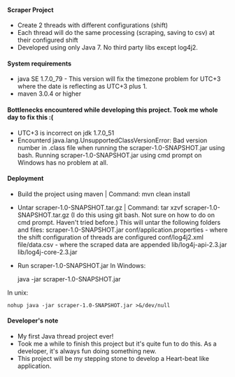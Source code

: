 #### Scraper Project
* Create 2 threads with different configurations (shift)
* Each thread will do the same processing (scraping, saving to csv) at their configured shift
* Developed using only Java 7. No third party libs except log4j2.

#### System requirements
* java SE 1.7.0_79 - This version will fix the timezone problem for UTC+3 where the date is reflecting as UTC+3 plus 1.
* maven 3.0.4 or higher

#### Bottlenecks encountered while developing this project. Took me whole day to fix this :(
* UTC+3 is incorrect on jdk 1.7.0_51
* Encounterd java.lang.UnsupportedClassVersionError: Bad version number in .class file when running the scraper-1.0-SNAPSHOT.jar using bash. 
  Running scraper-1.0-SNAPSHOT.jar using cmd prompt on Windows has no problem at all.

#### Deployment
* Build the project using maven | Command: mvn clean install
* Untar scraper-1.0-SNAPSHOT.tar.gz | Command: tar xzvf scraper-1.0-SNAPSHOT.tar.gz 
  (I do this using git bash. Not sure on how to do on cmd prompt. Haven't tried before.)
  This will untar the following folders and files:
    scraper-1.0-SNAPSHOT.jar
	conf/application.properties - where the shift configuration of threads are configured
	conf/log4j2.xml
	file/data.csv               - where the scraped data are appended
	lib/log4j-api-2.3.jar
	lib/log4j-core-2.3.jar
  
* Run scraper-1.0-SNAPSHOT.jar 
  In Windows: 

	java -jar  scraper-1.0-SNAPSHOT.jar 
	
 In unix: 
 
 	nohup java -jar scraper-1.0-SNAPSHOT.jar >&/dev/null

#### Developer's note
* My first Java thread project ever!
* Took me a while to finish this project but it's quite fun to do this. As a developer, it's always fun doing something new.
* This project will be my stepping stone to develop a Heart-beat like application.
